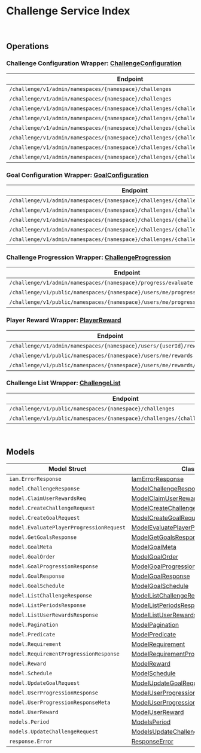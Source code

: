 # Challenge Service Index

&nbsp;

## Operations

### Challenge Configuration Wrapper:  [ChallengeConfiguration](../../services-api/pkg/service/challenge/challengeConfiguration.go)
| Endpoint | Method | ID | Class | Wrapper | Example |
|---|---|---|---|---|---|
| `/challenge/v1/admin/namespaces/{namespace}/challenges` | GET | AdminGetChallengesShort | [AdminGetChallengesShort](../../challenge-sdk/pkg/challengeclient/challenge_configuration/challenge_configuration_client.go) | [AdminGetChallengesShort](../../services-api/pkg/service/challenge/challengeConfiguration.go) | [AdminGetChallengesShort](../../samples/cli/cmd/challenge/challengeConfiguration/adminGetChallenges.go) |
| `/challenge/v1/admin/namespaces/{namespace}/challenges` | POST | AdminCreateChallengeShort | [AdminCreateChallengeShort](../../challenge-sdk/pkg/challengeclient/challenge_configuration/challenge_configuration_client.go) | [AdminCreateChallengeShort](../../services-api/pkg/service/challenge/challengeConfiguration.go) | [AdminCreateChallengeShort](../../samples/cli/cmd/challenge/challengeConfiguration/adminCreateChallenge.go) |
| `/challenge/v1/admin/namespaces/{namespace}/challenges/{challengeCode}` | GET | AdminGetChallengeShort | [AdminGetChallengeShort](../../challenge-sdk/pkg/challengeclient/challenge_configuration/challenge_configuration_client.go) | [AdminGetChallengeShort](../../services-api/pkg/service/challenge/challengeConfiguration.go) | [AdminGetChallengeShort](../../samples/cli/cmd/challenge/challengeConfiguration/adminGetChallenge.go) |
| `/challenge/v1/admin/namespaces/{namespace}/challenges/{challengeCode}` | PUT | AdminUpdateChallengeShort | [AdminUpdateChallengeShort](../../challenge-sdk/pkg/challengeclient/challenge_configuration/challenge_configuration_client.go) | [AdminUpdateChallengeShort](../../services-api/pkg/service/challenge/challengeConfiguration.go) | [AdminUpdateChallengeShort](../../samples/cli/cmd/challenge/challengeConfiguration/adminUpdateChallenge.go) |
| `/challenge/v1/admin/namespaces/{namespace}/challenges/{challengeCode}` | DELETE | AdminDeleteChallengeShort | [AdminDeleteChallengeShort](../../challenge-sdk/pkg/challengeclient/challenge_configuration/challenge_configuration_client.go) | [AdminDeleteChallengeShort](../../services-api/pkg/service/challenge/challengeConfiguration.go) | [AdminDeleteChallengeShort](../../samples/cli/cmd/challenge/challengeConfiguration/adminDeleteChallenge.go) |
| `/challenge/v1/admin/namespaces/{namespace}/challenges/{challengeCode}/periods` | GET | AdminGetPeriodsShort | [AdminGetPeriodsShort](../../challenge-sdk/pkg/challengeclient/challenge_configuration/challenge_configuration_client.go) | [AdminGetPeriodsShort](../../services-api/pkg/service/challenge/challengeConfiguration.go) | [AdminGetPeriodsShort](../../samples/cli/cmd/challenge/challengeConfiguration/adminGetPeriods.go) |
| `/challenge/v1/admin/namespaces/{namespace}/challenges/{challengeCode}/randomize` | POST | AdminRandomizeChallengeShort | [AdminRandomizeChallengeShort](../../challenge-sdk/pkg/challengeclient/challenge_configuration/challenge_configuration_client.go) | [AdminRandomizeChallengeShort](../../services-api/pkg/service/challenge/challengeConfiguration.go) | [AdminRandomizeChallengeShort](../../samples/cli/cmd/challenge/challengeConfiguration/adminRandomizeChallenge.go) |
| `/challenge/v1/admin/namespaces/{namespace}/challenges/{challengeCode}/tied` | DELETE | AdminDeleteTiedChallengeShort | [AdminDeleteTiedChallengeShort](../../challenge-sdk/pkg/challengeclient/challenge_configuration/challenge_configuration_client.go) | [AdminDeleteTiedChallengeShort](../../services-api/pkg/service/challenge/challengeConfiguration.go) | [AdminDeleteTiedChallengeShort](../../samples/cli/cmd/challenge/challengeConfiguration/adminDeleteTiedChallenge.go) |

### Goal Configuration Wrapper:  [GoalConfiguration](../../services-api/pkg/service/challenge/goalConfiguration.go)
| Endpoint | Method | ID | Class | Wrapper | Example |
|---|---|---|---|---|---|
| `/challenge/v1/admin/namespaces/{namespace}/challenges/{challengeCode}/goals` | GET | AdminGetGoalsShort | [AdminGetGoalsShort](../../challenge-sdk/pkg/challengeclient/goal_configuration/goal_configuration_client.go) | [AdminGetGoalsShort](../../services-api/pkg/service/challenge/goalConfiguration.go) | [AdminGetGoalsShort](../../samples/cli/cmd/challenge/goalConfiguration/adminGetGoals.go) |
| `/challenge/v1/admin/namespaces/{namespace}/challenges/{challengeCode}/goals` | POST | AdminCreateGoalShort | [AdminCreateGoalShort](../../challenge-sdk/pkg/challengeclient/goal_configuration/goal_configuration_client.go) | [AdminCreateGoalShort](../../services-api/pkg/service/challenge/goalConfiguration.go) | [AdminCreateGoalShort](../../samples/cli/cmd/challenge/goalConfiguration/adminCreateGoal.go) |
| `/challenge/v1/admin/namespaces/{namespace}/challenges/{challengeCode}/goals/{code}` | GET | AdminGetGoalShort | [AdminGetGoalShort](../../challenge-sdk/pkg/challengeclient/goal_configuration/goal_configuration_client.go) | [AdminGetGoalShort](../../services-api/pkg/service/challenge/goalConfiguration.go) | [AdminGetGoalShort](../../samples/cli/cmd/challenge/goalConfiguration/adminGetGoal.go) |
| `/challenge/v1/admin/namespaces/{namespace}/challenges/{challengeCode}/goals/{code}` | PUT | AdminUpdateGoalsShort | [AdminUpdateGoalsShort](../../challenge-sdk/pkg/challengeclient/goal_configuration/goal_configuration_client.go) | [AdminUpdateGoalsShort](../../services-api/pkg/service/challenge/goalConfiguration.go) | [AdminUpdateGoalsShort](../../samples/cli/cmd/challenge/goalConfiguration/adminUpdateGoals.go) |
| `/challenge/v1/admin/namespaces/{namespace}/challenges/{challengeCode}/goals/{code}` | DELETE | AdminDeleteGoalShort | [AdminDeleteGoalShort](../../challenge-sdk/pkg/challengeclient/goal_configuration/goal_configuration_client.go) | [AdminDeleteGoalShort](../../services-api/pkg/service/challenge/goalConfiguration.go) | [AdminDeleteGoalShort](../../samples/cli/cmd/challenge/goalConfiguration/adminDeleteGoal.go) |

### Challenge Progression Wrapper:  [ChallengeProgression](../../services-api/pkg/service/challenge/challengeProgression.go)
| Endpoint | Method | ID | Class | Wrapper | Example |
|---|---|---|---|---|---|
| `/challenge/v1/admin/namespaces/{namespace}/progress/evaluate` | POST | AdminEvaluateProgressShort | [AdminEvaluateProgressShort](../../challenge-sdk/pkg/challengeclient/challenge_progression/challenge_progression_client.go) | [AdminEvaluateProgressShort](../../services-api/pkg/service/challenge/challengeProgression.go) | [AdminEvaluateProgressShort](../../samples/cli/cmd/challenge/challengeProgression/adminEvaluateProgress.go) |
| `/challenge/v1/public/namespaces/{namespace}/users/me/progress/evaluate` | POST | EvaluateMyProgressShort | [EvaluateMyProgressShort](../../challenge-sdk/pkg/challengeclient/challenge_progression/challenge_progression_client.go) | [EvaluateMyProgressShort](../../services-api/pkg/service/challenge/challengeProgression.go) | [EvaluateMyProgressShort](../../samples/cli/cmd/challenge/challengeProgression/evaluateMyProgress.go) |
| `/challenge/v1/public/namespaces/{namespace}/users/me/progress/{challengeCode}` | GET | PublicGetUserProgressionShort | [PublicGetUserProgressionShort](../../challenge-sdk/pkg/challengeclient/challenge_progression/challenge_progression_client.go) | [PublicGetUserProgressionShort](../../services-api/pkg/service/challenge/challengeProgression.go) | [PublicGetUserProgressionShort](../../samples/cli/cmd/challenge/challengeProgression/publicGetUserProgression.go) |

### Player Reward Wrapper:  [PlayerReward](../../services-api/pkg/service/challenge/playerReward.go)
| Endpoint | Method | ID | Class | Wrapper | Example |
|---|---|---|---|---|---|
| `/challenge/v1/admin/namespaces/{namespace}/users/{userId}/rewards` | GET | AdminGetUserRewardsShort | [AdminGetUserRewardsShort](../../challenge-sdk/pkg/challengeclient/player_reward/player_reward_client.go) | [AdminGetUserRewardsShort](../../services-api/pkg/service/challenge/playerReward.go) | [AdminGetUserRewardsShort](../../samples/cli/cmd/challenge/playerReward/adminGetUserRewards.go) |
| `/challenge/v1/public/namespaces/{namespace}/users/me/rewards` | GET | PublicGetUserRewardsShort | [PublicGetUserRewardsShort](../../challenge-sdk/pkg/challengeclient/player_reward/player_reward_client.go) | [PublicGetUserRewardsShort](../../services-api/pkg/service/challenge/playerReward.go) | [PublicGetUserRewardsShort](../../samples/cli/cmd/challenge/playerReward/publicGetUserRewards.go) |
| `/challenge/v1/public/namespaces/{namespace}/users/me/rewards/claim` | POST | PublicClaimUserRewardsShort | [PublicClaimUserRewardsShort](../../challenge-sdk/pkg/challengeclient/player_reward/player_reward_client.go) | [PublicClaimUserRewardsShort](../../services-api/pkg/service/challenge/playerReward.go) | [PublicClaimUserRewardsShort](../../samples/cli/cmd/challenge/playerReward/publicClaimUserRewards.go) |

### Challenge List Wrapper:  [ChallengeList](../../services-api/pkg/service/challenge/challengeList.go)
| Endpoint | Method | ID | Class | Wrapper | Example |
|---|---|---|---|---|---|
| `/challenge/v1/public/namespaces/{namespace}/challenges` | GET | GetChallengesShort | [GetChallengesShort](../../challenge-sdk/pkg/challengeclient/challenge_list/challenge_list_client.go) | [GetChallengesShort](../../services-api/pkg/service/challenge/challengeList.go) | [GetChallengesShort](../../samples/cli/cmd/challenge/challengeList/getChallenges.go) |
| `/challenge/v1/public/namespaces/{namespace}/challenges/{challengeCode}/goals` | GET | PublicGetScheduledGoalsShort | [PublicGetScheduledGoalsShort](../../challenge-sdk/pkg/challengeclient/challenge_list/challenge_list_client.go) | [PublicGetScheduledGoalsShort](../../services-api/pkg/service/challenge/challengeList.go) | [PublicGetScheduledGoalsShort](../../samples/cli/cmd/challenge/challengeList/publicGetScheduledGoals.go) |


&nbsp;  

## Models

| Model Struct | Class |
|---|---|
| `iam.ErrorResponse` | [IamErrorResponse ](../../challenge-sdk/pkg/challengeclientmodels/iam_error_response.go) |
| `model.ChallengeResponse` | [ModelChallengeResponse ](../../challenge-sdk/pkg/challengeclientmodels/model_challenge_response.go) |
| `model.ClaimUserRewardsReq` | [ModelClaimUserRewardsReq ](../../challenge-sdk/pkg/challengeclientmodels/model_claim_user_rewards_req.go) |
| `model.CreateChallengeRequest` | [ModelCreateChallengeRequest ](../../challenge-sdk/pkg/challengeclientmodels/model_create_challenge_request.go) |
| `model.CreateGoalRequest` | [ModelCreateGoalRequest ](../../challenge-sdk/pkg/challengeclientmodels/model_create_goal_request.go) |
| `model.EvaluatePlayerProgressionRequest` | [ModelEvaluatePlayerProgressionRequest ](../../challenge-sdk/pkg/challengeclientmodels/model_evaluate_player_progression_request.go) |
| `model.GetGoalsResponse` | [ModelGetGoalsResponse ](../../challenge-sdk/pkg/challengeclientmodels/model_get_goals_response.go) |
| `model.GoalMeta` | [ModelGoalMeta ](../../challenge-sdk/pkg/challengeclientmodels/model_goal_meta.go) |
| `model.GoalOrder` | [ModelGoalOrder ](../../challenge-sdk/pkg/challengeclientmodels/model_goal_order.go) |
| `model.GoalProgressionResponse` | [ModelGoalProgressionResponse ](../../challenge-sdk/pkg/challengeclientmodels/model_goal_progression_response.go) |
| `model.GoalResponse` | [ModelGoalResponse ](../../challenge-sdk/pkg/challengeclientmodels/model_goal_response.go) |
| `model.GoalSchedule` | [ModelGoalSchedule ](../../challenge-sdk/pkg/challengeclientmodels/model_goal_schedule.go) |
| `model.ListChallengeResponse` | [ModelListChallengeResponse ](../../challenge-sdk/pkg/challengeclientmodels/model_list_challenge_response.go) |
| `model.ListPeriodsResponse` | [ModelListPeriodsResponse ](../../challenge-sdk/pkg/challengeclientmodels/model_list_periods_response.go) |
| `model.ListUserRewardsResponse` | [ModelListUserRewardsResponse ](../../challenge-sdk/pkg/challengeclientmodels/model_list_user_rewards_response.go) |
| `model.Pagination` | [ModelPagination ](../../challenge-sdk/pkg/challengeclientmodels/model_pagination.go) |
| `model.Predicate` | [ModelPredicate ](../../challenge-sdk/pkg/challengeclientmodels/model_predicate.go) |
| `model.Requirement` | [ModelRequirement ](../../challenge-sdk/pkg/challengeclientmodels/model_requirement.go) |
| `model.RequirementProgressionResponse` | [ModelRequirementProgressionResponse ](../../challenge-sdk/pkg/challengeclientmodels/model_requirement_progression_response.go) |
| `model.Reward` | [ModelReward ](../../challenge-sdk/pkg/challengeclientmodels/model_reward.go) |
| `model.Schedule` | [ModelSchedule ](../../challenge-sdk/pkg/challengeclientmodels/model_schedule.go) |
| `model.UpdateGoalRequest` | [ModelUpdateGoalRequest ](../../challenge-sdk/pkg/challengeclientmodels/model_update_goal_request.go) |
| `model.UserProgressionResponse` | [ModelUserProgressionResponse ](../../challenge-sdk/pkg/challengeclientmodels/model_user_progression_response.go) |
| `model.UserProgressionResponseMeta` | [ModelUserProgressionResponseMeta ](../../challenge-sdk/pkg/challengeclientmodels/model_user_progression_response_meta.go) |
| `model.UserReward` | [ModelUserReward ](../../challenge-sdk/pkg/challengeclientmodels/model_user_reward.go) |
| `models.Period` | [ModelsPeriod ](../../challenge-sdk/pkg/challengeclientmodels/models_period.go) |
| `models.UpdateChallengeRequest` | [ModelsUpdateChallengeRequest ](../../challenge-sdk/pkg/challengeclientmodels/models_update_challenge_request.go) |
| `response.Error` | [ResponseError ](../../challenge-sdk/pkg/challengeclientmodels/response_error.go) |

